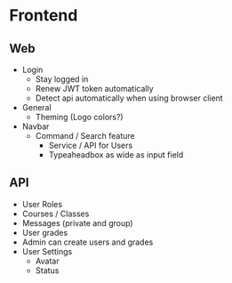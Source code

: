 # Frontend
## Web
- Login
  - Stay logged in
  - Renew JWT token automatically
  - Detect api automatically when using browser client
- General
  - Theming (Logo colors?)
- Navbar
  - Command / Search feature
    - Service / API for Users
    - Typeaheadbox as wide as input field

## API
- User Roles
- Courses / Classes
- Messages (private and group)
- User grades
- Admin can create users and grades
- User Settings
  - Avatar
  - Status